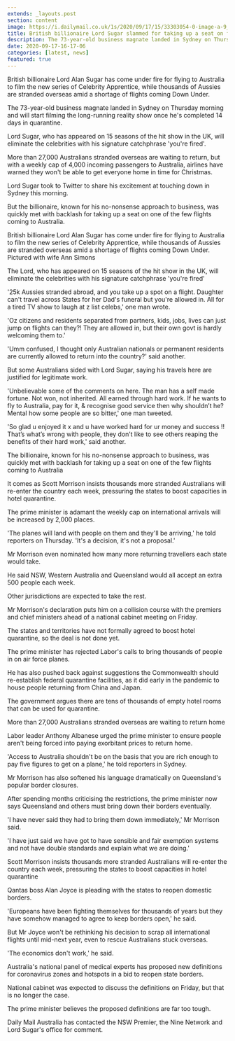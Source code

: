 ```yaml
---
extends: _layouts.post
section: content
image: https://i.dailymail.co.uk/1s/2020/09/17/15/33303054-0-image-a-9_1600352510300.jpg 
title: British billionaire Lord Sugar slammed for taking up a seat on flight coming into Australia 
description: The 73-year-old business magnate landed in Sydney on Thursday morning to act as CEO of the long-running reality show. 
date: 2020-09-17-16-17-06 
categories: [latest, news] 
featured: true 
--- 
```

British billionaire Lord Alan Sugar has come under fire for flying to Australia to film the new series of Celebrity Apprentice, while thousands of Aussies are stranded overseas amid a shortage of flights coming Down Under. 

The 73-year-old business magnate landed in Sydney on Thursday morning and will start filming the long-running reality show once he's completed 14 days in quarantine. 

Lord Sugar, who has appeared on 15 seasons of the hit show in the UK, will eliminate the celebrities with his signature catchphrase 'you're fired'. 

More than 27,000 Australians stranded overseas are waiting to return, but with a weekly cap of 4,000 incoming passengers to Australia, airlines have warned they won't be able to get everyone home in time for Christmas.

Lord Sugar took to Twitter to share his excitement at touching down in Sydney this morning. 

But the billionaire, known for his no-nonsense approach to business, was quickly met with backlash for taking up a seat on one of the few flights coming to Australia. 

British billionaire Lord Alan Sugar has come under fire for flying to Australia to film the new series of Celebrity Apprentice, while thousands of Aussies are stranded overseas amid a shortage of flights coming Down Under. Pictured with wife Ann Simons 

The Lord, who has appeared on 15 seasons of the hit show in the UK, will eliminate the celebrities with his signature catchphrase 'you're fired'

'25k Aussies stranded abroad, and you take up a spot on a flight. Daughter can't travel across States for her Dad's funeral but you're allowed in. All for a tired TV show to laugh at z list celebs,' one man wrote. 

'Oz citizens and residents separated from partners, kids, jobs, lives can just jump on flights can they?! They are allowed in, but their own govt is hardly welcoming them to.'

'Umm confused, I thought only Australian nationals or permanent residents are currently allowed to return into the country?' said another.  

But some Australians sided with Lord Sugar, saying his travels here are justified for legitimate work. 

'Unbelievable some of the comments on here. The man has a self made fortune. Not won, not inherited. All earned through hard work. If he wants to fly to Australia, pay for it, & recognise good service then why shouldn’t he? Mental how some people are so bitter,' one man tweeted. 

'So glad u enjoyed it x and u have worked hard for ur money and success !! That’s what’s wrong with people, they don’t like to see others reaping the benefits of their hard work,' said another.  



The billionaire, known for his no-nonsense approach to business, was quickly met with backlash for taking up a seat on one of the few flights coming to Australia

It comes as Scott Morrison insists thousands more stranded Australians will re-enter the country each week, pressuring the states to boost capacities in hotel quarantine.

The prime minister is adamant the weekly cap on international arrivals will be increased by 2,000 places.

'The planes will land with people on them and they'll be arriving,' he told reporters on Thursday. 'It's a decision, it's not a proposal.'

Mr Morrison even nominated how many more returning travellers each state would take.

He said NSW, Western Australia and Queensland would all accept an extra 500 people each week.

Other jurisdictions are expected to take the rest.

Mr Morrison's declaration puts him on a collision course with the premiers and chief ministers ahead of a national cabinet meeting on Friday.

The states and territories have not formally agreed to boost hotel quarantine, so the deal is not done yet.

The prime minister has rejected Labor's calls to bring thousands of people in on air force planes.

He has also pushed back against suggestions the Commonwealth should re-establish federal quarantine facilities, as it did early in the pandemic to house people returning from China and Japan.

The government argues there are tens of thousands of empty hotel rooms that can be used for quarantine.

More than 27,000 Australians stranded overseas are waiting to return home 

Labor leader Anthony Albanese urged the prime minister to ensure people aren't being forced into paying exorbitant prices to return home.

'Access to Australia shouldn't be on the basis that you are rich enough to pay five figures to get on a plane,' he told reporters in Sydney.

Mr Morrison has also softened his language dramatically on Queensland's popular border closures.

After spending months criticising the restrictions, the prime minister now says Queensland and others must bring down their borders eventually.

'I have never said they had to bring them down immediately,' Mr Morrison said.

'I have just said we have got to have sensible and fair exemption systems and not have double standards and explain what we are doing.'

Scott Morrison insists thousands more stranded Australians will re-enter the country each week, pressuring the states to boost capacities in hotel quarantine

Qantas boss Alan Joyce is pleading with the states to reopen domestic borders.

'Europeans have been fighting themselves for thousands of years but they have somehow managed to agree to keep borders open,' he said.

But Mr Joyce won't be rethinking his decision to scrap all international flights until mid-next year, even to rescue Australians stuck overseas.

'The economics don't work,' he said.

Australia's national panel of medical experts has proposed new definitions for coronavirus zones and hotspots in a bid to reopen state borders.

National cabinet was expected to discuss the definitions on Friday, but that is no longer the case.

The prime minister believes the proposed definitions are far too tough.

Daily Mail Australia has contacted the NSW Premier, the Nine Network and Lord Sugar's office for comment.  


